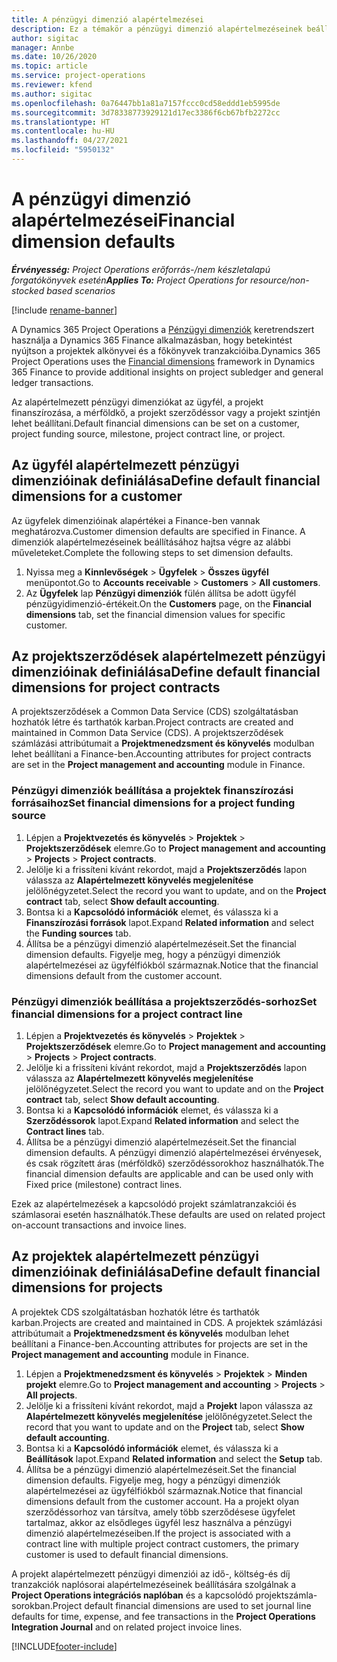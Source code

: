 ```yaml
---
title: A pénzügyi dimenzió alapértelmezései
description: Ez a témakör a pénzügyi dimenzió alapértelmezéseinek beállításával kapcsolatban tartalmaz tájékoztatást.
author: sigitac
manager: Annbe
ms.date: 10/26/2020
ms.topic: article
ms.service: project-operations
ms.reviewer: kfend
ms.author: sigitac
ms.openlocfilehash: 0a76447bb1a81a7157fccc0cd58eddd1eb5995de
ms.sourcegitcommit: 3d78338773929121d17ec3386f6cb67bfb2272cc
ms.translationtype: HT
ms.contentlocale: hu-HU
ms.lasthandoff: 04/27/2021
ms.locfileid: "5950132"
---
```

# <a name="financial-dimension-defaults"></a><span data-ttu-id="d2add-103">A pénzügyi dimenzió alapértelmezései</span><span class="sxs-lookup"><span data-stu-id="d2add-103">Financial dimension defaults</span></span>

<span data-ttu-id="d2add-104">_**Érvényesség:** Project Operations erőforrás-/nem készletalapú forgatókönyvek esetén_</span><span class="sxs-lookup"><span data-stu-id="d2add-104">_**Applies To:** Project Operations for resource/non-stocked based scenarios_</span></span>

[!include [rename-banner](~/includes/cc-data-platform-banner.md)]

<span data-ttu-id="d2add-105">A Dynamics 365 Project Operations a [Pénzügyi dimenziók](/dynamics365/finance/general-ledger/financial-dimensions) keretrendszert használja a Dynamics 365 Finance alkalmazásban, hogy betekintést nyújtson a projektek alkönyvei és a főkönyvek tranzakcióiba.</span><span class="sxs-lookup"><span data-stu-id="d2add-105">Dynamics 365 Project Operations uses the [Financial dimensions](/dynamics365/finance/general-ledger/financial-dimensions) framework in Dynamics 365 Finance to provide additional insights on project subledger and general ledger transactions.</span></span>

<span data-ttu-id="d2add-106">Az alapértelmezett pénzügyi dimenziókat az ügyfél, a projekt finanszírozása, a mérföldkő, a projekt szerződéssor vagy a projekt szintjén lehet beállítani.</span><span class="sxs-lookup"><span data-stu-id="d2add-106">Default financial dimensions can be set on a customer, project funding source, milestone, project contract line, or project.</span></span>

## <a name="define-default-financial-dimensions-for-a-customer"></a><span data-ttu-id="d2add-107">Az ügyfél alapértelmezett pénzügyi dimenzióinak definiálása</span><span class="sxs-lookup"><span data-stu-id="d2add-107">Define default financial dimensions for a customer</span></span>

<span data-ttu-id="d2add-108">Az ügyfelek dimenzióinak alapértékei a Finance-ben vannak meghatározva.</span><span class="sxs-lookup"><span data-stu-id="d2add-108">Customer dimension defaults are specified in Finance.</span></span> <span data-ttu-id="d2add-109">A dimenziók alapértelmezéseinek beállításához hajtsa végre az alábbi műveleteket.</span><span class="sxs-lookup"><span data-stu-id="d2add-109">Complete the following steps to set dimension defaults.</span></span>

1. <span data-ttu-id="d2add-110">Nyissa meg a **Kinnlevőségek** > **Ügyfelek** > **Összes ügyfél** menüpontot.</span><span class="sxs-lookup"><span data-stu-id="d2add-110">Go to **Accounts receivable** > **Customers** > **All customers**.</span></span>
2. <span data-ttu-id="d2add-111">Az **Ügyfelek** lap **Pénzügyi dimenziók** fülén állítsa be adott ügyfél pénzügyidimenzió-értékeit.</span><span class="sxs-lookup"><span data-stu-id="d2add-111">On the **Customers** page, on the **Financial dimensions** tab, set the financial dimension values for specific customer.</span></span>

## <a name="define-default-financial-dimensions-for-project-contracts"></a><span data-ttu-id="d2add-112">Az projektszerződések alapértelmezett pénzügyi dimenzióinak definiálása</span><span class="sxs-lookup"><span data-stu-id="d2add-112">Define default financial dimensions for project contracts</span></span>

<span data-ttu-id="d2add-113">A projektszerződések a Common Data Service (CDS) szolgáltatásban hozhatók létre és tarthatók karban.</span><span class="sxs-lookup"><span data-stu-id="d2add-113">Project contracts are created and maintained in Common Data Service (CDS).</span></span> <span data-ttu-id="d2add-114">A projektszerződések számlázási attribútumait a **Projektmenedzsment és könyvelés** modulban lehet beállítani a Finance-ben.</span><span class="sxs-lookup"><span data-stu-id="d2add-114">Accounting attributes for project contracts are set in the **Project management and accounting** module in Finance.</span></span>

### <a name="set-financial-dimensions-for-a-project-funding-source"></a><span data-ttu-id="d2add-115">Pénzügyi dimenziók beállítása a projektek finanszírozási forrásaihoz</span><span class="sxs-lookup"><span data-stu-id="d2add-115">Set financial dimensions for a project funding source</span></span>

1. <span data-ttu-id="d2add-116">Lépjen a **Projektvezetés és könyvelés** > **Projektek** > **Projektszerződések** elemre.</span><span class="sxs-lookup"><span data-stu-id="d2add-116">Go to **Project management and accounting** > **Projects** > **Project contracts**.</span></span>
2. <span data-ttu-id="d2add-117">Jelölje ki a frissíteni kívánt rekordot, majd a **Projektszerződés** lapon válassza az **Alapértelmezett könyvelés megjelenítése** jelölőnégyzetet.</span><span class="sxs-lookup"><span data-stu-id="d2add-117">Select the record you want to update, and on the **Project contract** tab, select **Show default accounting**.</span></span>
3. <span data-ttu-id="d2add-118">Bontsa ki a **Kapcsolódó információk** elemet, és válassza ki a **Finanszírozási források** lapot.</span><span class="sxs-lookup"><span data-stu-id="d2add-118">Expand **Related information** and select the **Funding sources** tab.</span></span>
4. <span data-ttu-id="d2add-119">Állítsa be a pénzügyi dimenzió alapértelmezéseit.</span><span class="sxs-lookup"><span data-stu-id="d2add-119">Set the financial dimension defaults.</span></span> <span data-ttu-id="d2add-120">Figyelje meg, hogy a pénzügyi dimenziók alapértelmezései az ügyfélfiókból származnak.</span><span class="sxs-lookup"><span data-stu-id="d2add-120">Notice that the financial dimensions default from the customer account.</span></span>

### <a name="set-financial-dimensions-for-a-project-contract-line"></a><span data-ttu-id="d2add-121">Pénzügyi dimenziók beállítása a projektszerződés-sorhoz</span><span class="sxs-lookup"><span data-stu-id="d2add-121">Set financial dimensions for a project contract line</span></span>

1. <span data-ttu-id="d2add-122">Lépjen a **Projektvezetés és könyvelés** > **Projektek** > **Projektszerződések** elemre.</span><span class="sxs-lookup"><span data-stu-id="d2add-122">Go to **Project management and accounting** > **Projects** > **Project contracts**.</span></span>
2. <span data-ttu-id="d2add-123">Jelölje ki a frissíteni kívánt rekordot, majd a **Projektszerződés** lapon válassza az **Alapértelmezett könyvelés megjelenítése** jelölőnégyzetet.</span><span class="sxs-lookup"><span data-stu-id="d2add-123">Select the record you want to update and on the **Project contract** tab, select **Show default accounting**.</span></span>
3. <span data-ttu-id="d2add-124">Bontsa ki a **Kapcsolódó információk** elemet, és válassza ki a **Szerződéssorok** lapot.</span><span class="sxs-lookup"><span data-stu-id="d2add-124">Expand **Related information** and select the **Contract lines** tab.</span></span>
4. <span data-ttu-id="d2add-125">Állítsa be a pénzügyi dimenzió alapértelmezéseit.</span><span class="sxs-lookup"><span data-stu-id="d2add-125">Set the financial dimension defaults.</span></span> <span data-ttu-id="d2add-126">A pénzügyi dimenzió alapértelmezései érvényesek, és csak rögzített áras (mérföldkő) szerződéssorokhoz használhatók.</span><span class="sxs-lookup"><span data-stu-id="d2add-126">The financial dimension defaults are applicable and can be used only with Fixed price (milestone) contract lines.</span></span>

<span data-ttu-id="d2add-127">Ezek az alapértelmezések a kapcsolódó projekt számlatranzakciói és számlasorai esetén használhatók.</span><span class="sxs-lookup"><span data-stu-id="d2add-127">These defaults are used on related project on-account transactions and invoice lines.</span></span>

## <a name="define-default-financial-dimensions-for-projects"></a><span data-ttu-id="d2add-128">Az projektek alapértelmezett pénzügyi dimenzióinak definiálása</span><span class="sxs-lookup"><span data-stu-id="d2add-128">Define default financial dimensions for projects</span></span>

<span data-ttu-id="d2add-129">A projektek CDS szolgáltatásban hozhatók létre és tarthatók karban.</span><span class="sxs-lookup"><span data-stu-id="d2add-129">Projects are created and maintained in CDS.</span></span> <span data-ttu-id="d2add-130">A projektek számlázási attribútumait a **Projektmenedzsment és könyvelés** modulban lehet beállítani a Finance-ben.</span><span class="sxs-lookup"><span data-stu-id="d2add-130">Accounting attributes for projects are set in the **Project management and accounting** module in Finance.</span></span>

1. <span data-ttu-id="d2add-131">Lépjen a **Projektmenedzsment és könyvelés** > **Projektek** > **Minden projekt** elemre.</span><span class="sxs-lookup"><span data-stu-id="d2add-131">Go to **Project management and accounting** > **Projects** > **All projects**.</span></span>
2. <span data-ttu-id="d2add-132">Jelölje ki a frissíteni kívánt rekordot, majd a **Projekt** lapon válassza az **Alapértelmezett könyvelés megjelenítése** jelölőnégyzetet.</span><span class="sxs-lookup"><span data-stu-id="d2add-132">Select the record that you want to update and on the **Project** tab, select **Show default accounting**.</span></span>
3. <span data-ttu-id="d2add-133">Bontsa ki a **Kapcsolódó információk** elemet, és válassza ki a **Beállítások** lapot.</span><span class="sxs-lookup"><span data-stu-id="d2add-133">Expand **Related information** and select the **Setup** tab.</span></span>
4. <span data-ttu-id="d2add-134">Állítsa be a pénzügyi dimenzió alapértelmezéseit.</span><span class="sxs-lookup"><span data-stu-id="d2add-134">Set the financial dimension defaults.</span></span> <span data-ttu-id="d2add-135">Figyelje meg, hogy a pénzügyi dimenziók alapértelmezései az ügyfélfiókból származnak.</span><span class="sxs-lookup"><span data-stu-id="d2add-135">Notice that financial dimensions default from the customer account.</span></span> <span data-ttu-id="d2add-136">Ha a projekt olyan szerződéssorhoz van társítva, amely több szerződésese ügyfelet tartalmaz, akkor az elsődleges ügyfél lesz használva a pénzügyi dimenzió alapértelmezéseiben.</span><span class="sxs-lookup"><span data-stu-id="d2add-136">If the project is associated with a contract line with multiple project contract customers, the primary customer is used to default financial dimensions.</span></span>

<span data-ttu-id="d2add-137">A projekt alapértelmezett pénzügyi dimenziói az idő-, költség-és díj tranzakciók naplósorai alapértelmezéseinek beállítására szolgálnak a **Project Operations integrációs naplóban** és a kapcsolódó projektszámla-sorokban.</span><span class="sxs-lookup"><span data-stu-id="d2add-137">Project default financial dimensions are used to set journal line defaults for time, expense, and fee transactions in the **Project Operations Integration Journal** and on related project invoice lines.</span></span>


[!INCLUDE[footer-include](../includes/footer-banner.md)]